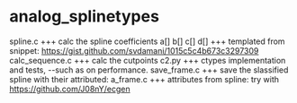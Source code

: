 # analog_splinetypes
spline.c +++ calc the spline coefficients a[] b[] c[] d[] +++ templated from snippet: https://gist.github.com/svdamani/1015c5c4b673c3297309 
calc_sequence.c +++ calc the cutpoints
c2.py +++ ctypes implementation and tests, --such as on performance.
save_frame.c +++ save the slassified spline with their attributed:
a_frame.c +++ attributes from spline: try with https://github.com/J08nY/ecgen
